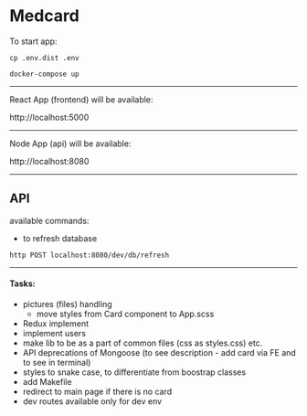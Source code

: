 # Medcard


To start app:
```
cp .env.dist .env
```
```
docker-compose up
```

---

React App (frontend) will be available:

http://localhost:5000

---
Node App (api) will be available:

http://localhost:8080

---

## API

available commands:
- to refresh database
```
http POST localhost:8080/dev/db/refresh
```

---

#### Tasks:

- pictures (files) handling
    - move styles from Card component to App.scss
- Redux implement
- implement users
- make lib to be as a part of common files (css as styles.css) etc.
- API deprecations of Mongoose (to see description - add card via FE
    and to see in terminal)
- styles to snake case, to differentiate from boostrap classes
- add Makefile
- redirect to main page if there is no card
- dev routes available only for dev env
